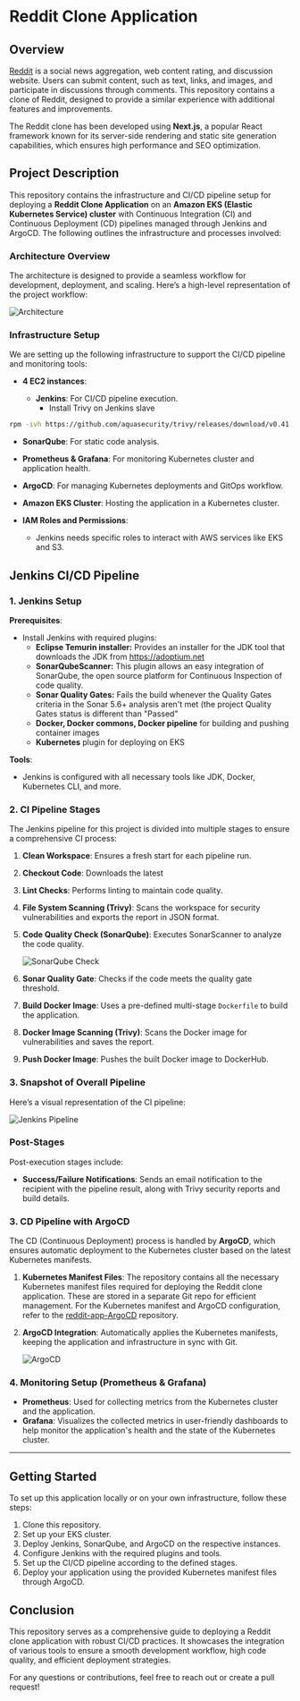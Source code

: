 # Reddit Clone Application

## Overview

[Reddit](https://www.reddit.com/) is a social news aggregation, web content rating, and discussion website. Users can submit content, such as text, links, and images, and participate in discussions through comments. This repository contains a clone of Reddit, designed to provide a similar experience with additional features and improvements.

The Reddit clone has been developed using **Next.js**, a popular React framework known for its server-side rendering and static site generation capabilities, which ensures high performance and SEO optimization.

## Project Description

This repository contains the infrastructure and CI/CD pipeline setup for deploying a **Reddit Clone Application** on an **Amazon EKS (Elastic Kubernetes Service) cluster** with Continuous Integration (CI) and Continuous Deployment (CD) pipelines managed through Jenkins and ArgoCD. The following outlines the infrastructure and processes involved:

### Architecture Overview

The architecture is designed to provide a seamless workflow for development, deployment, and scaling. Here’s a high-level representation of the project workflow:

![Architecture](snapshots/architecture.png)

### Infrastructure Setup

We are setting up the following infrastructure to support the CI/CD pipeline and monitoring tools:

- **4 EC2 instances**:

  - **Jenkins**: For CI/CD pipeline execution.
    - Install Trivy on Jenkins slave

```bash
rpm -ivh https://github.com/aquasecurity/trivy/releases/download/v0.41.0/trivy_0.41.0_Linux-64bit.rpm
```

- **SonarQube**: For static code analysis.
- **Prometheus & Grafana**: For monitoring Kubernetes cluster and application health.
- **ArgoCD**: For managing Kubernetes deployments and GitOps workflow.

- **Amazon EKS Cluster**: Hosting the application in a Kubernetes cluster.
- **IAM Roles and Permissions**:
  - Jenkins needs specific roles to interact with AWS services like EKS and S3.

## Jenkins CI/CD Pipeline

### 1. Jenkins Setup

**Prerequisites**:

- Install Jenkins with required plugins:
  - **Eclipse Temurin installer:** Provides an installer for the JDK tool that downloads the JDK from https://adoptium.net
  - **SonarQubeScanner:** This plugin allows an easy integration of SonarQube, the open source platform for Continuous Inspection of code quality.
  - **Sonar Quality Gates:** Fails the build whenever the Quality Gates criteria in the Sonar 5.6+ analysis aren't met (the project Quality Gates status is different than "Passed"
  - **Docker, Docker commons, Docker pipeline** for building and pushing container images
  - **Kubernetes** plugin for deploying on EKS

**Tools**:

- Jenkins is configured with all necessary tools like JDK, Docker, Kubernetes CLI, and more.

### 2. CI Pipeline Stages

The Jenkins pipeline for this project is divided into multiple stages to ensure a comprehensive CI process:

1. **Clean Workspace**: Ensures a fresh start for each pipeline run.
2. **Checkout Code**: Downloads the latest
3. **Lint Checks**: Performs linting to maintain code quality.
4. **File System Scanning (Trivy)**: Scans the workspace for security vulnerabilities and exports the report in JSON format.
5. **Code Quality Check (SonarQube)**: Executes SonarScanner to analyze the code quality.

   ![SonarQube Check](snapshots/sonar.png)

6. **Sonar Quality Gate**: Checks if the code meets the quality gate threshold.
7. **Build Docker Image**: Uses a pre-defined multi-stage `Dockerfile` to build the application.
8. **Docker Image Scanning (Trivy)**: Scans the Docker image for vulnerabilities and saves the report.
9. **Push Docker Image**: Pushes the built Docker image to DockerHub.

### 3. Snapshot of Overall Pipeline

Here’s a visual representation of the CI pipeline:

![Jenkins Pipeline](snapshots/jenkins.png)

### Post-Stages

Post-execution stages include:

- **Success/Failure Notifications**: Sends an email notification to the recipient with the pipeline result, along with Trivy security reports and build details.

### 3. CD Pipeline with ArgoCD

The CD (Continuous Deployment) process is handled by **ArgoCD**, which ensures automatic deployment to the Kubernetes cluster based on the latest Kubernetes manifests.

1. **Kubernetes Manifest Files**: The repository contains all the necessary Kubernetes manifest files required for deploying the Reddit clone application. These are stored in a separate Git repo for efficient management. For the Kubernetes manifest and ArgoCD configuration, refer to the [reddit-app-ArgoCD](https://github.com/Vikas-Prince/reddit-app-gitops.git) repository.
2. **ArgoCD Integration**: Automatically applies the Kubernetes manifests, keeping the application and infrastructure in sync with Git.

   ![ArgoCD](snapshots/argoCD.png)

### 4. Monitoring Setup (Prometheus & Grafana)

- **Prometheus**: Used for collecting metrics from the Kubernetes cluster and the application.
- **Grafana**: Visualizes the collected metrics in user-friendly dashboards to help monitor the application's health and the state of the Kubernetes cluster.

---

## Getting Started

To set up this application locally or on your own infrastructure, follow these steps:

1. Clone this repository.
2. Set up your EKS cluster.
3. Deploy Jenkins, SonarQube, and ArgoCD on the respective instances.
4. Configure Jenkins with the required plugins and tools.
5. Set up the CI/CD pipeline according to the defined stages.
6. Deploy your application using the provided Kubernetes manifest files through ArgoCD.

## Conclusion

This repository serves as a comprehensive guide to deploying a Reddit clone application with robust CI/CD practices. It showcases the integration of various tools to ensure a smooth development workflow, high code quality, and efficient deployment strategies.

For any questions or contributions, feel free to reach out or create a pull request!
